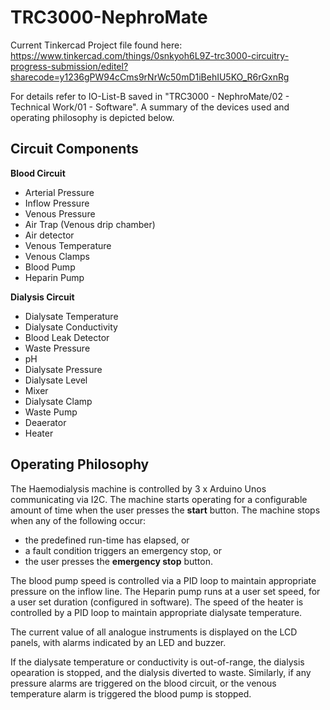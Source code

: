 # TRC3000-NephroMate
Current Tinkercad Project file found here: 
https://www.tinkercad.com/things/0snkyoh6L9Z-trc3000-circuitry-progress-submission/editel?sharecode=y1236gPW94cCms9rNrWc50mD1iBehIU5KO_R6rGxnRg

For details refer to IO-List-B saved in "TRC3000 - NephroMate/02 - Technical Work/01 - Software". A summary of the devices used and operating philosophy is depicted below.

## Circuit Components
**Blood Circuit**
* Arterial Pressure
* Inflow Pressure
* Venous Pressure
* Air Trap (Venous drip chamber)
* Air detector
* Venous Temperature
* Venous Clamps
* Blood Pump
* Heparin Pump

**Dialysis Circuit**
* Dialysate Temperature
* Dialysate Conductivity
* Blood Leak Detector
* Waste Pressure
* pH
* Dialysate Pressure
* Dialysate Level
* Mixer
* Dialysate Clamp
* Waste Pump
* Deaerator
* Heater

## Operating Philosophy
The Haemodialysis machine is controlled by 3 x Arduino Unos communicating via I2C. The machine starts operating for a configurable amount of time when the user presses the **start** button. The machine stops when any of the following occur:
* the predefined run-time has elapsed, or
* a fault condition triggers an emergency stop, or
* the user presses the **emergency stop** button.

The blood pump speed is controlled via a PID loop to maintain appropriate pressure on the inflow line. The Heparin pump runs at a user set speed, for a user set duration (configured in software). The speed of the heater is controlled by a PID loop to maintain appropriate dialysate temperature.

The current value of all analogue instruments is displayed on the LCD panels, with alarms indicated by an LED and buzzer.

If the dialysate temperature or conductivity is out-of-range, the dialysis opearation is stopped, and the dialysis diverted to waste. Similarly, if any pressure alarms are triggered on the blood circuit, or the venous temperature alarm is triggered the blood pump is stopped.
